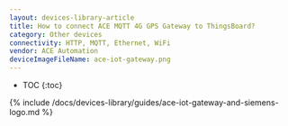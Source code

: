 ```yaml
---
layout: devices-library-article
title: How to connect ACE MQTT 4G GPS Gateway to ThingsBoard?
category: Other devices
connectivity: HTTP, MQTT, Ethernet, WiFi
vendor: ACE Automation
deviceImageFileName: ace-iot-gateway.png
---
```



* TOC
{:toc}

{% include /docs/devices-library/guides/ace-iot-gateway-and-siemens-logo.md %}
